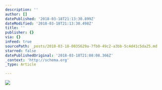 ```yaml
---
description: ''
author: []
datePublished: '2018-03-18T21:13:30.899Z'
dateModified: '2018-03-18T21:13:30.498Z'
title: ''
publisher: {}
via: {}
inFeed: true
sourcePath: _posts/2018-03-18-0035629a-7fb0-49c2-a3bb-5c4d41c5da25.md
starred: false
datePublishedOriginal: '2018-03-18T21:08:08.366Z'
_context: 'http://schema.org'
_type: Article

---
```

![](https://the-grid-user-content.s3-us-west-2.amazonaws.com/d43e101e-9211-4aa8-b97b-796b4f1b5b18.jpg)